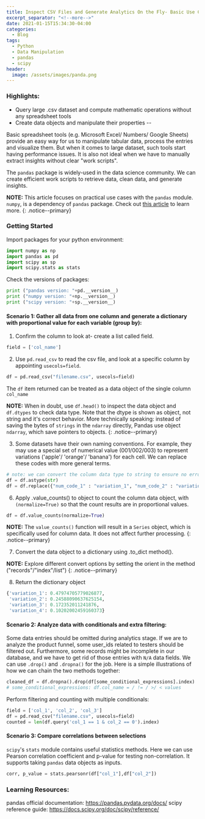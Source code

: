 ```yaml
---
title: Inspect CSV Files and Generate Analytics On the Fly- Basic Use Cases of pandas and scipy.stats
excerpt_separator: "<!--more-->"
date: 2021-01-15T15:34:30-04:00
categories:
  - Blog
tags:
  - Python
  - Data Manipulation
  - pandas
  - scipy
header:
  image: /assets/images/panda.png
---
```

### Highlights:
- Query large .csv dataset and compute mathematic operations without any spreadsheet tools
- Create data objects and manipulate their properties
--

Basic spreadsheet tools (e.g. Microsoft Excel/ Numbers/ Google Sheets) provide an easy way for us to manipulate tabular data, process the entries and visualize them. But when it comes to large dataset, such tools start having performance issues. It is also not ideal when we have to manually extract insights without clear "work scripts".

The `pandas` package is widely-used in the data science community. We can create efficient work scripts to retrieve data, clean data, and generate insights.

**NOTE:** This article focuses on practical use cases with the `pandas` module. `numpy`, is a dependency of `pandas` package. Check out [this article](https://www.javatpoint.com/pandas-vs-numpy) to learn more.
{: .notice--primary}

### Getting Started

Import packages for your python environment:

```python
import numpy as np
import pandas as pd
import scipy as sp
import scipy.stats as stats
```

Check the versions of packages:

```python
print ("pandas version: "+pd.__version__)
print ("numpy version: "+np.__version__)
print ("scipy version: "+sp.__version__)
```

#### Scenario 1: Gather all data from one column and generate a dictionary with proportional value for each variable (group by):

1. Confirm the column to look at- create a list called field.

```python
field = ['col_name']
```

2. Use `pd.read_csv` to read the csv file, and look at a specific column by appointing `usecols=field`.

```python
df = pd.read_csv("filename.csv", usecols=field)
```

The `df` item returned can be treated as a data object of the single column `col_name`

**NOTE:** When in doubt, use `df.head()` to inspect the data object and `df.dtypes` to check data type.
Note that the dtype is shown as object, not string and it's correct behavior. 
More technically speaking: instead of saving the bytes of `strings` in the `ndarray` directly, Pandas use object `ndarray`, which save pointers to objects.
{: .notice--primary}

3. Some datasets have their own naming conventions. For example, they may use a special set of numerical value (001/002/003) to represent variations ('apple'/ 'orange'/ 'banana') for each cell. We can replace these codes with more general terms. 

```python
# note: we can convert the column data type to string to ensure no errors during value replacement 
df = df.astype(str)
df = df.replace({"num_code_1" : "variation_1", "num_code_2" : "variation_2", "num_code_3" : "variation_3", "num_code_4" : "variation_4"})
```

6. Apply .value_counts() to object to count the column data object, with `(normalize=True)` so that the count results are in proportional values. 

```python
df = df.value_counts(normalize=True)
```

**NOTE:** The `value_counts()` function will result in a `Series` object, which is specifically used for column data. It does not affect further processing.
{: .notice--primary}

7. Convert the data object to a dictionary using .to_dict method(). 

**NOTE:** Explore different convert options by setting the orient in the method ("records"/"index"/list")
{: .notice--primary}

8. Return the dictionary object

```python
{'variation_1': 0.47974705779026877,
 'variation_2': 0.24588090637625154,
 'variation_3': 0.172352011241876,
 'variation_4': 0.10202002459160373}
```

#### Scenario 2: Analyze data with conditionals and extra filtering:

Some data entries should be omitted during analytics stage. If we are to analyze the product funnel, some user_ids related to testers should be filtered out. Furthermore, some records might be incomplete in our database, and we have to get rid of those entries with `N/A` data fields. We can use `.drop()` and `.dropna()` for the job. Here is a simple illustrations of how we can chain the two methods together:

```python
cleaned_df = df.dropna().drop(df[some_conditional_expressions].index)
# some_conditional_expressions: df.col_name = / != / >/ < values
```

Perform filtering and counting with multiple conditionals:

```python
field = ['col_1', 'col_2', 'col_3']
df = pd.read_csv("filename.csv", usecols=field)
counted = len(df.query('col_1 == 1 & col_2 == 0').index)
```

#### Scenario 3: Compare correlations between selections

`scipy`'s `stats` module contains useful statistics methods. Here we can use Pearson correlation coefficient and p-value for testing non-correlation. It supports taking `pandas` data objects as inputs.

```python
corr, p_value = stats.pearsonr(df["col_1"],df["col_2"])
```
### Learning Resources:

pandas official documentation:
<https://pandas.pydata.org/docs/>
scipy reference guide:
<https://docs.scipy.org/doc/scipy/reference/>